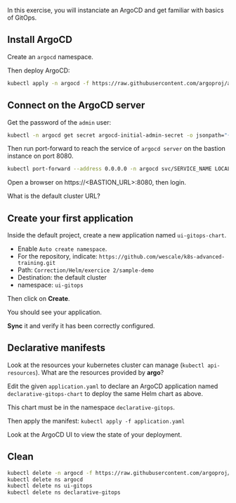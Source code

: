 In this exercise, you will instanciate an ArgoCD and get familiar with basics of GitOps.

## Install ArgoCD

Create an `argocd` namespace.

Then deploy ArgoCD:

```sh
kubectl apply -n argocd -f https://raw.githubusercontent.com/argoproj/argo-cd/stable/manifests/install.yaml
```

## Connect on the ArgoCD server

Get the password of the `admin` user:

```sh
kubectl -n argocd get secret argocd-initial-admin-secret -o jsonpath="{.data.password}" | base64 -d; echo
```

Then run port-forward to reach the service of `argocd server` on the bastion instance on  port 8080.

```sh
kubectl port-forward --address 0.0.0.0 -n argocd svc/SERVICE_NAME LOCALPORT:SERVICE_PORT
```

Open a browser on https://<BASTION_URL>:8080, then login.

What is the default cluster URL?

## Create your first application

Inside the default project, create a new application named `ui-gitops-chart`.

* Enable `Auto create namespace`.
* For the repository, indicate: `https://github.com/wescale/k8s-advanced-training.git`
* Path: `Correction/Helm/exercice 2/sample-demo`
* Destination: the default cluster
* namespace: `ui-gitops`

Then click on **Create**.

You should see your application.

**Sync** it and verify it has been correctly configured.

## Declarative manifests

Look at the resources your kubernetes cluster can manage (`kubectl api-resources`).
What are the resources provided by **argo**?

Edit the given `application.yaml` to declare an ArgoCD application named `declarative-gitops-chart` to deploy the same Helm chart as above.

This chart must be in the namespace `declarative-gitops`.

Then apply the manifest: `kubectl apply -f application.yaml`

Look at the ArgoCD UI to view the state of your deployment.

## Clean

```sh
kubectl delete -n argocd -f https://raw.githubusercontent.com/argoproj/argo-cd/stable/manifests/install.yaml
kubectl delete ns argocd
kubectl delete ns ui-gitops
kubectl delete ns declarative-gitops
```
